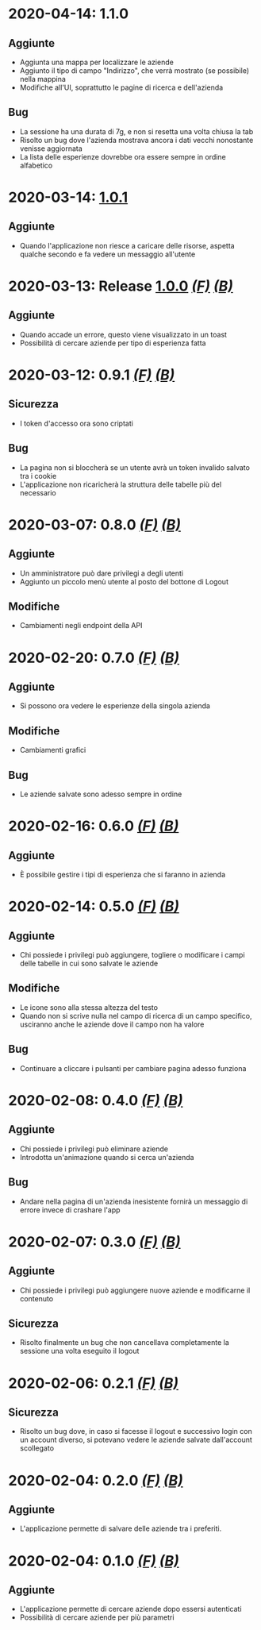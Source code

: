 # 2020-04-14: 1.1.0

## Aggiunte
+ Aggiunta una mappa per localizzare le aziende
+ Aggiunto il tipo di campo "Indirizzo", che verrà mostrato (se possibile) nella mappina
+ Modifiche all'UI, soprattutto le pagine di ricerca e dell'azienda

## Bug
+ La sessione ha una durata di 7g, e non si resetta una volta chiusa la tab
+ Risolto un bug dove l'azienda mostrava ancora i dati vecchi nonostante venisse aggiornata
+ La lista delle esperienze dovrebbe ora essere sempre in ordine alfabetico

# 2020-03-14: [1.0.1](https://github.com/SartoRiccardo/pcto-anagrafe/tree/0bfd3ede1fb74c1464dc3b7be2dc5bb29eb4830c)

## Aggiunte
+ Quando l'applicazione non riesce a caricare delle risorse, aspetta qualche secondo e fa vedere un messaggio all'utente

# 2020-03-13: Release [1.0.0]() [*(F)*](https://github.com/SartoRiccardo/pcto-anagrafe/tree/68d66ac3f0f139b9728738bb64f406b278b49053) [*(B)*](https://github.com/SartoRiccardo/pcto-anagrafe/tree/3226f0b5d3a61f047460b246826418d5c1f9ec0f)

## Aggiunte
+ Quando accade un errore, questo viene visualizzato in un toast
+ Possibilità di cercare aziende per tipo di esperienza fatta

# 2020-03-12: 0.9.1 [*(F)*](https://github.com/SartoRiccardo/pcto-anagrafe/tree/6fd973a1197bfd8f730e4499c8e3dfb0fafad69b) [*(B)*](https://github.com/SartoRiccardo/pcto-anagrafe/tree/7b08ec395e975ab7fd0cedf76a27136666ca7c04)

## Sicurezza
+ I token d'accesso ora sono criptati

## Bug
+ La pagina non si bloccherà se un utente avrà un token invalido salvato tra i cookie
+ L'applicazione non ricaricherà la struttura delle tabelle più del necessario

# 2020-03-07: 0.8.0 [*(F)*](https://github.com/SartoRiccardo/pcto-anagrafe/tree/76a710e7ecee13783f02bd04df9e624c4e3d1fde) [*(B)*](https://github.com/SartoRiccardo/pcto-anagrafe/tree/01acd3a43897c4bd68826b78652a2c303d03809c)

## Aggiunte
+ Un amministratore può dare privilegi a degli utenti
+ Aggiunto un piccolo menù utente al posto del bottone di Logout

## Modifiche
+ Cambiamenti negli endpoint della API

# 2020-02-20: 0.7.0 [*(F)*](https://github.com/SartoRiccardo/pcto-anagrafe/tree/2905f4258dea83732ba081ac657a67a67d1ab33e) [*(B)*](https://github.com/SartoRiccardo/pcto-anagrafe/tree/143da124ac5a011108d460f72014a762e34522ec)

## Aggiunte
+ Si possono ora vedere le esperienze della singola azienda

## Modifiche
+ Cambiamenti grafici

## Bug
+ Le aziende salvate sono adesso sempre in ordine

# 2020-02-16: 0.6.0 [*(F)*](https://github.com/SartoRiccardo/pcto-anagrafe/tree/86df69d73674b86ecbc4893f0ed68553ae4548a6) [*(B)*](https://github.com/SartoRiccardo/pcto-anagrafe/tree/4a5c813bf1d1aec8f131313c5819443a9d310a98)

## Aggiunte
+ È possibile gestire i tipi di esperienza che si faranno in azienda

# 2020-02-14: 0.5.0 [*(F)*](https://github.com/SartoRiccardo/pcto-anagrafe/tree/266f067e614442871eeb58fb492e4491801618d8) [*(B)*](https://github.com/SartoRiccardo/pcto-anagrafe/tree/15771fc732f4e8939660c28d206a17ba73482a29)

## Aggiunte
+ Chi possiede i privilegi può aggiungere, togliere o modificare i campi delle tabelle in cui sono salvate le aziende

## Modifiche
+ Le icone sono alla stessa altezza del testo
+ Quando non si scrive nulla nel campo di ricerca di un campo specifico, usciranno anche le aziende dove il campo non ha valore

## Bug
+ Continuare a cliccare i pulsanti per cambiare pagina adesso funziona

# 2020-02-08: 0.4.0 [*(F)*](https://github.com/SartoRiccardo/pcto-anagrafe/tree/b9428ce7848d6e5a9d44a3e5ac0b0afa563dcdf0) [*(B)*](https://github.com/SartoRiccardo/pcto-anagrafe/tree/4ef8a087815596ae4e98908a0c306ae3f20014d8)

## Aggiunte
+ Chi possiede i privilegi può eliminare aziende
+ Introdotta un'animazione quando si cerca un'azienda

## Bug
+ Andare nella pagina di un'azienda inesistente fornirà un messaggio di errore invece di crashare l'app

# 2020-02-07: 0.3.0 [*(F)*](https://github.com/SartoRiccardo/pcto-anagrafe/tree/e03fff0a1f48781cef1e5579a050c0a4e9b16633) [*(B)*](https://github.com/SartoRiccardo/pcto-anagrafe/tree/d07333afc1a18fbc45b104f30e29a88ac742b9bb)

## Aggiunte
+ Chi possiede i privilegi può aggiungere nuove aziende e modificarne il contenuto

## Sicurezza
+ Risolto finalmente un bug che non cancellava completamente la sessione una volta eseguito il logout

# 2020-02-06: 0.2.1 [*(F)*](https://github.com/SartoRiccardo/pcto-anagrafe/tree/472fc75ab7e70ca6effaa6bb54f7394e1163b011) [*(B)*](https://github.com/SartoRiccardo/pcto-anagrafe/tree/6bacb8065fc6747bed4124d4faa577c278706d84)

## Sicurezza
+ Risolto un bug dove, in caso si facesse il logout e successivo login con un account diverso, si potevano vedere le aziende salvate dall'account scollegato

# 2020-02-04: 0.2.0 [*(F)*](https://github.com/SartoRiccardo/pcto-anagrafe/tree/428d7db0e8e53afd755a97a14189f0d9f048c254) [*(B)*](https://github.com/SartoRiccardo/pcto-anagrafe/tree/6bacb8065fc6747bed4124d4faa577c278706d84)

## Aggiunte
+ L'applicazione permette di salvare delle aziende tra i preferiti.

# 2020-02-04: 0.1.0 [*(F)*](https://github.com/SartoRiccardo/pcto-anagrafe/tree/af9655e353c562d87c4bec9b37f7b0d773633e52) [*(B)*](https://github.com/SartoRiccardo/pcto-anagrafe/tree/f34a4e39e0d625f77c9fea0440ac497d920a445b)

## Aggiunte
+ L'applicazione permette di cercare aziende dopo essersi autenticati
+ Possibilità di cercare aziende per più parametri
